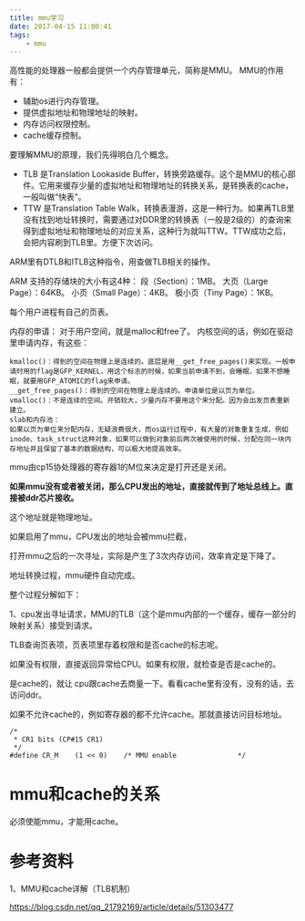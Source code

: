 ```yaml
---
title: mmu学习
date: 2017-04-15 11:00:41
tags:
	- mmu
---
```

高性能的处理器一般都会提供一个内存管理单元，简称是MMU。
MMU的作用有：

* 辅助os进行内存管理。
* 提供虚拟地址和物理地址的映射。
* 内存访问权限控制。
* cache缓存控制。

要理解MMU的原理，我们先得明白几个概念。
* TLB
  是Translation Lookaside Buffer，转换旁路缓存。这个是MMU的核心部件。它用来缓存少量的虚拟地址和物理地址的转换关系，是转换表的cache，一般叫做“快表”。
* TTW
  是Translation Table Walk，转换表漫游，这是一种行为。如果再TLB里没有找到地址转换时，需要通过对DDR里的转换表（一般是2级的）的查询来得到虚拟地址和物理地址的对应关系，这种行为就叫TTW。TTW成功之后，会把内容刷到TLB里。方便下次访问。

ARM里有DTLB和ITLB这种指令，用查做TLB相关的操作。

ARM 支持的存储块的大小有这4种：
段（Section）：1MB。
大页（Large Page）：64KB。
小页（Small Page）：4KB。
极小页（Tiny Page）：1KB。

每个用户进程有自己的页表。

内存的申请：
对于用户空间，就是malloc和free了。
内核空间的话，例如在驱动里申请内存，有这些：

```
kmalloc()：得到的空间在物理上是连续的。底层是用__get_free_pages()来实现。一般申请时用的flag是GFP_KERNEL，用这个标志的时候，如果当前申请不到，会睡眠，如果不想睡眠，就要用GFP_ATOMIC的flag来申请。
__get_free_pages()：得到的空间在物理上是连续的。申请单位是以页为单位。
vmalloc()：不是连续的空间。开销较大，少量内存不要用这个来分配。因为会出发页表重新建立。
slab和内存池：
如果以页为单位来分配内存，无疑浪费很大，而os运行过程中，有大量的对象重复生成，例如inode、task_struct这种对象，如果可以做到对象前后两次被使用的时候，分配在同一块内存地址并且保留了基本的数据结构，可以极大地提高效率。
```



mmu由cp15协处理器的寄存器1的M位来决定是打开还是关闭。

**如果mmu没有或者被关闭，那么CPU发出的地址，直接就传到了地址总线上。直接被ddr芯片接收。**

这个地址就是物理地址。

如果启用了mmu，CPU发出的地址会被mmu拦截，

打开mmu之后的一次寻址，实际是产生了3次内存访问，效率肯定是下降了。

地址转换过程，mmu硬件自动完成。

整个过程分解如下：

1、cpu发出寻址请求，MMU的TLB（这个是mmu内部的一个缓存，缓存一部分的映射关系）接受到请求。

TLB查询页表项，页表项里存着权限和是否cache的标志呢。

如果没有权限，直接返回异常给CPU。如果有权限，就检查是否是cache的。

是cache的，就让 cpu跟cache去商量一下。看看cache里有没有，没有的话，去访问ddr。

如果不允许cache的，例如寄存器的都不允许cache。那就直接访问目标地址。



```
/*
 * CR1 bits (CP#15 CR1)
 */
#define CR_M	(1 << 0)	/* MMU enable				*/
```



# mmu和cache的关系

必须使能mmu，才能用cache。





# 参考资料

1、MMU和cache详解（TLB机制）

https://blog.csdn.net/qq_21792169/article/details/51303477